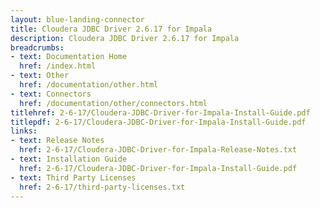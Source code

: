 ```yaml
---
layout: blue-landing-connector
title: Cloudera JDBC Driver 2.6.17 for Impala
description: Cloudera JDBC Driver 2.6.17 for Impala
breadcrumbs:
- text: Documentation Home
  href: /index.html
- text: Other
  href: /documentation/other.html
- text: Connectors
  href: /documentation/other/connectors.html
titlehref: 2-6-17/Cloudera-JDBC-Driver-for-Impala-Install-Guide.pdf
titlepdf: 2-6-17/Cloudera-JDBC-Driver-for-Impala-Install-Guide.pdf
links:
- text: Release Notes
  href: 2-6-17/Cloudera-JDBC-Driver-for-Impala-Release-Notes.txt
- text: Installation Guide
  href: 2-6-17/Cloudera-JDBC-Driver-for-Impala-Install-Guide.pdf
- text: Third Party Licenses
  href: 2-6-17/third-party-licenses.txt
---
```

